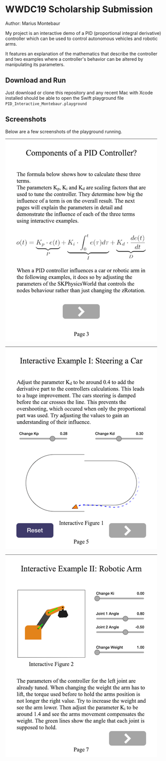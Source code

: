 # WWDC19 Scholarship Submission

Author: Marius Montebaur


My project is an interactive demo of a PID (proportional integral derivative) controller which can be used to control autonomous vehicles and robotic arms.

It features an explanation of the mathematics that describe the controller and two examples where a controller's behavior can be altered by manipulating its parameters.

## Download and Run

Just download or clone this repository and any recent Mac with Xcode installed should be able to open the Swift playground file `PID_Interactive_Montebaur.playground`

## Screenshots

Below are a few screenshots of the playground running.

![formula](Images/formula.png)

![interactive car](Images/interactive_car.png)

![interactive robot](Images/interactive_robot.png)
